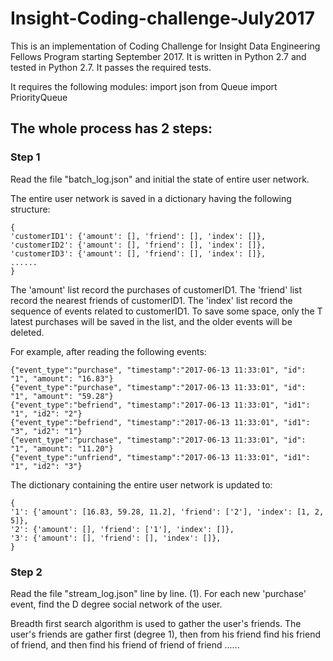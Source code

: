 # Insight-Coding-challenge-July2017

This is an implementation of Coding Challenge for Insight Data Engineering Fellows Program starting September 2017.
It is written in Python 2.7 and tested in Python 2.7. It passes the required tests.

It requires the following modules:
 import json
 from Queue import PriorityQueue
 
## The whole process has 2 steps:

### Step 1
Read the file "batch_log.json" and initial the state of entire user network.

The entire user network is saved in a dictionary having the following structure:

    {
    'customerID1': {'amount': [], 'friend': [], 'index': []},
    'customerID2': {'amount': [], 'friend': [], 'index': []},
    'customerID3': {'amount': [], 'friend': [], 'index': []},
    ......
    }

The 'amount' list record the purchases of customerID1. The 'friend' list record the nearest friends of customerID1. The 'index' list record the sequence of events related to customerID1. To save some space, only the T latest purchases will be saved in the list, and the older events will be deleted.



For example, after reading the following events:

    {"event_type":"purchase", "timestamp":"2017-06-13 11:33:01", "id": "1", "amount": "16.83"}
    {"event_type":"purchase", "timestamp":"2017-06-13 11:33:01", "id": "1", "amount": "59.28"}
    {"event_type":"befriend", "timestamp":"2017-06-13 11:33:01", "id1": "1", "id2": "2"}
    {"event_type":"befriend", "timestamp":"2017-06-13 11:33:01", "id1": "3", "id2": "1"}
    {"event_type":"purchase", "timestamp":"2017-06-13 11:33:01", "id": "1", "amount": "11.20"}
    {"event_type":"unfriend", "timestamp":"2017-06-13 11:33:01", "id1": "1", "id2": "3"}


The dictionary containing the entire user network is updated to:

    {
    '1': {'amount': [16.83, 59.28, 11.2], 'friend': ['2'], 'index': [1, 2, 5]},
    '2': {'amount': [], 'friend': ['1'], 'index': []},
    '3': {'amount': [], 'friend': [], 'index': []},
    }




### Step 2
Read the file "stream_log.json" line by line.
(1). For each new 'purchase' event, find the D degree social network of the user. 
   
   Breadth first search algorithm is used to gather the user's friends. The user's friends are gather first (degree 1), then from his      friend find his friend of friend, and then find his friend of friend of friend ......
